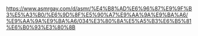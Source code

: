 https://www.asmrgay.com/d/asmr/%E4%B8%AD%E6%96%87%E9%9F%B3%E5%A3%B0/%E6%9D%8F%E5%90%A7%E9%AA%9A%E9%BA%A6/%E9%AA%9A%E9%BA%A6/034%E3%80%8A%E5%A5%B3%E6%B5%81%E6%B0%93%E3%80%8B